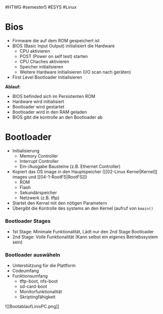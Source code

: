 #HTWG
#semester5
#ESYS
#Linux 

# Bios 
- Firmware die auf dem ROM gespeichert ist
- BIOS (Basic Input Output) initialisiert die Hardware
	- CPU aktivieren
	- POST (Power on self test) starten
	- CPU Chaches aktivieren
	- Speicher initialisieren
	- Weitere Hardware initialisieren (I/O scan nach geräten)
- First Level Bootloader initialisieren

**Ablauf:**
- BIOS befinded sich im Persistenten ROM
- Hardware wird initialisiert
- Bootloader wird gestartet
- Bootloader wird in den RAM geladen
- BIOS gibt die kontrolle an den Bootloader ab

# Bootloader
- Initialisierung
	- Memory Controller 
	- Interrupt Controller 
	- Ein-/Ausgabe Bausteine (z.B. Ethernet Controller)
- Kopiert das OS image in den Hauptspeicher ([[02-Linux Kernel|Kernel]] images und [[04-1-RootFS|RootFS]])
	- ROM 
	- Flash 
	- Sekundärspeicher 
	- Netzwerk (z.B. tftp)
- Startet den Kernel mit den nötigen Parametern
- Übergibt die Kontrolle des systems an den Kernel (aufruf von `kmain()`

### Bootloader Stages

- 1st Stage: Minimale Funktionalität, Lädt nur den 2nd Stage Bootloader
- 2nd Stage: Volle Funktionalität (Kann selbst ein eigenes Betriebssystem sein)

### Bootloader auswäheln
- Unterstützung für die Plattform
- Codeumfang
- Funktionsumfang
	- tftp-boot, nfs-boot
	- sd-card-boot
	- Monitorfunktionalität
	- Skriptingfähigkeit

![[BootablaufLinixPC.png]]